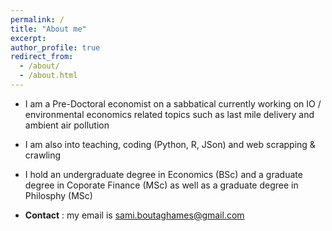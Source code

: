 ```yaml
---
permalink: /
title: "About me"
excerpt: 
author_profile: true
redirect_from: 
  - /about/
  - /about.html
---
```



* I am a Pre-Doctoral economist on a sabbatical currently working on IO / environmental economics related topics such as last mile delivery and ambient air pollution

* I am also into teaching, coding (Python, R, JSon) and web scrapping & crawling

* I hold an undergraduate degree in Economics (BSc) and a graduate degree in Coporate Finance (MSc) as well as a graduate degree in Philosphy (MSc)

* **Contact** : my email is sami.boutaghames@gmail.com